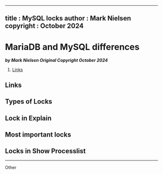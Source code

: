  
---
title : MySQL locks
author : Mark Nielsen  
copyright : October 2024  
---


MariaDB and MySQL differences
==============================

_**by Mark Nielsen
Original Copyright October 2024**_


1. [Links](#links)

<a name=Links></a>Links
-----


<a name=types></a>Types of Locks
-----

<a name=explain></a>Lock in Explain
-----

<a name=most></a>Most important locks
-----

<a name=sp></a>Locks in Show Processlist
-----


-------
Other

